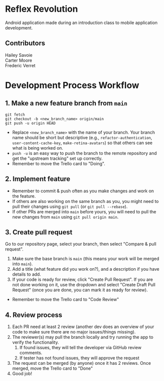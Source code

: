 # Reflex Revolution

Android application made during an introduction class to mobile application development.

## Contributors
Hailey Savoie\
Carter Moore\
Frederic Verret

# Development Process Workflow

## 1. Make a new feature branch from `main`
```
git fetch
git checkout -b <new_branch_name> origin/main
git push -u origin HEAD
```
- Replace `<new_branch_name>` with the name of your branch. Your branch name should be short but descriptive (e.g., `refactor-authentication`, `user-content-cache-key`, `make-retina-avatars`) so that others can see what is being worked on.
- `push -u` is an easy way to push the branch to the remote repository and get the "upstream tracking" set up correctly.
- Remember to move the Trello card to "Doing".

## 2. Implement feature
- Remember to commit & push often as you make changes and work on the feature.
- If others are also working on the same branch as you, you might need to pull their changes using `git pull` (or `git pull --rebase`).
- If other PRs are merged into `main` before yours, you will need to pull the new changes from `main` using `git pull origin main`.

## 3. Create pull request
Go to our repository page, select your branch, then select "Compare & pull request".
1. Make sure the base branch is `main` (this means your work will be merged into `main`).
2. Add a title (what feature did you work on?), and a description if you have details to add.
3. If your code is ready for review, click "Create Pull Request". If you are not done working on it, use the dropdown and select "Create Draft Pull Request" (once you are done, you can mark it as ready for review).
- Remember to move the Trello card to "Code Review"

## 4. Review process
1. Each PR need at least 2 review (another dev does an overview of your code to make sure there are no major issues/things missing).
2. The reviewer(s) may pull the branch locally and try running the app to verify the functionality.
   1. If found issues, they will tell the developer via GitHub review comments.
   2. If tester has not found issues, they will approve the request
3. The request can be merged (by anyone) once it has 2 reviews. Once merged, move the Trello card to "Done"
4. Good job!
